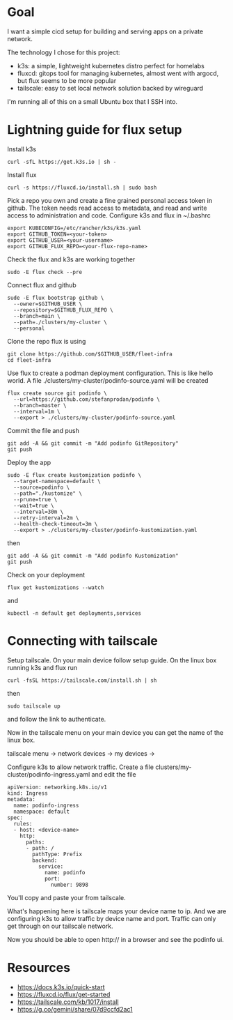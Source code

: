 # Goal

I want a simple cicd setup for building and serving apps on a private network.

The technology I chose for this project:
- k3s: a simple, lightweight kubernetes distro perfect for homelabs
- fluxcd: gitops tool for managing kubernetes, almost went with argocd, but flux seems to be more popular
- tailscale: easy to set local network solution backed by wireguard

I'm running all of this on a small Ubuntu box that I SSH into.

# Lightning guide for flux setup

Install k3s

```
curl -sfL https://get.k3s.io | sh -
```

Install flux

```
curl -s https://fluxcd.io/install.sh | sudo bash
```

Pick a repo you own and create a fine grained personal access token in github.
The token needs read access to metadata,
and read and write access to administration and code.
Configure k3s and flux in ~/.bashrc

```
export KUBECONFIG=/etc/rancher/k3s/k3s.yaml
export GITHUB_TOKEN=<your-token>
export GITHUB_USER=<your-username>
export GITHUB_FLUX_REPO=<your-flux-repo-name>
```

Check the flux and k3s are working together

```
sudo -E flux check --pre
```

Connect flux and github

```
sude -E flux bootstrap github \
  --owner=$GITHUB_USER \
  --repository=$GITHUB_FLUX_REPO \
  --branch=main \
  --path=./clusters/my-cluster \
  --personal
```

Clone the repo flux is using

```
git clone https://github.com/$GITHUB_USER/fleet-infra
cd fleet-infra
```

Use flux to create a podman deployment configuration.
This is like hello world.
A file ./clusters/my-cluster/podinfo-source.yaml will be created

```
flux create source git podinfo \
  --url=https://github.com/stefanprodan/podinfo \
  --branch=master \
  --interval=1m \
  --export > ./clusters/my-cluster/podinfo-source.yaml
```

Commit the file and push

```
git add -A && git commit -m "Add podinfo GitRepository"
git push
```

Deploy the app

```
sudo -E flux create kustomization podinfo \
  --target-namespace=default \
  --source=podinfo \
  --path="./kustomize" \
  --prune=true \
  --wait=true \
  --interval=30m \
  --retry-interval=2m \
  --health-check-timeout=3m \
  --export > ./clusters/my-cluster/podinfo-kustomization.yaml
```

then

```
git add -A && git commit -m "Add podinfo Kustomization"
git push
```

Check on your deployment

```
flux get kustomizations --watch
```

and 

```
kubectl -n default get deployments,services
```

# Connecting with tailscale

Setup tailscale.
On your main device follow setup guide.
On the linux box running k3s and flux run

```
curl -fsSL https://tailscale.com/install.sh | sh
```

then

```
sudo tailscale up
```

and follow the link to authenticate.

Now in the tailscale menu on your main device you can get the name of the linux box.

tailscale menu -> network devices -> my devices -> <device-name>

Configure k3s to allow network traffic.
Create a file clusters/my-cluster/podinfo-ingress.yaml
and edit the file

```
apiVersion: networking.k8s.io/v1
kind: Ingress
metadata:
  name: podinfo-ingress
  namespace: default
spec:
  rules:
  - host: <device-name>
    http:
      paths:
      - path: /
        pathType: Prefix
        backend:
          service:
            name: podinfo
            port:
              number: 9898
```

You'll copy and paste your <device-name> from tailscale.

What's happening here is tailscale maps your device name to ip.
And we are configuring k3s to allow traffic by device name and port.
Traffic can only get through on our tailscale network.

Now you should be able to open http://<device-name> in a browser and see the podinfo ui.

# Resources
- https://docs.k3s.io/quick-start
- https://fluxcd.io/flux/get-started
- https://tailscale.com/kb/1017/install
- https://g.co/gemini/share/07d9ccfd2ac1
